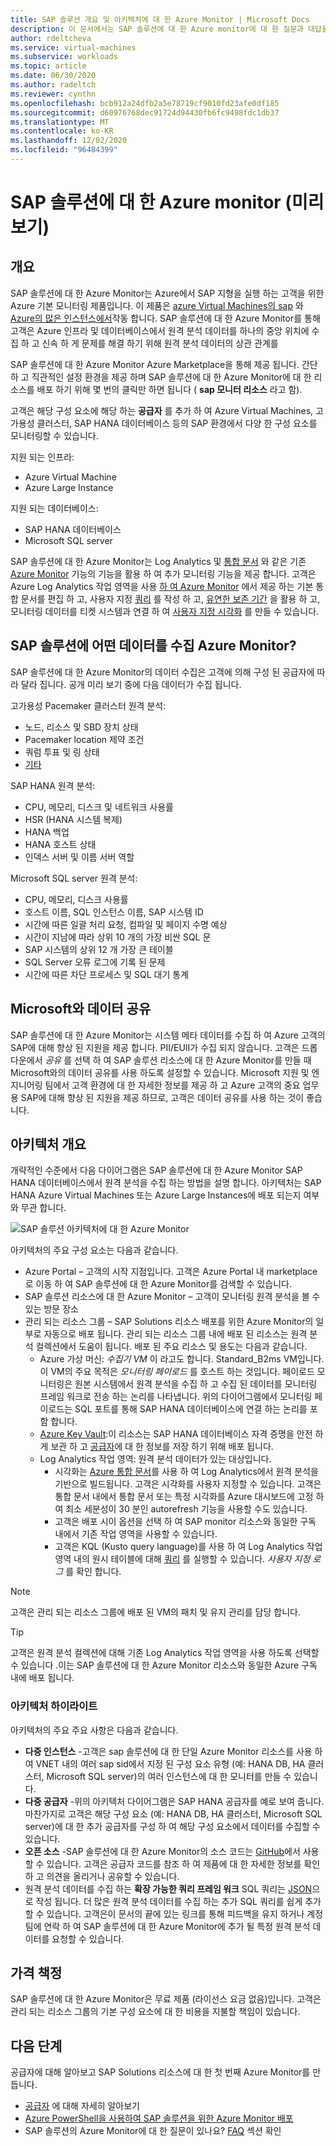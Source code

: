 ```yaml
---
title: SAP 솔루션 개요 및 아키텍처에 대 한 Azure Monitor | Microsoft Docs
description: 이 문서에서는 SAP 솔루션에 대 한 Azure monitor에 대 한 질문과 대답을 제공 합니다.
author: rdeltcheva
ms.service: virtual-machines
ms.subservice: workloads
ms.topic: article
ms.date: 06/30/2020
ms.author: radeltch
ms.reviewer: cynthn
ms.openlocfilehash: bcb912a24dfb2a5e78719cf9010fd23afe0df185
ms.sourcegitcommit: d60976768dec91724d94430fb6fc9498fdc1db37
ms.translationtype: MT
ms.contentlocale: ko-KR
ms.lasthandoff: 12/02/2020
ms.locfileid: "96484399"
---
```

# <a name="azure-monitor-for-sap-solutions-preview"></a>SAP 솔루션에 대 한 Azure monitor (미리 보기)

## <a name="overview"></a>개요

SAP 솔루션에 대 한 Azure Monitor는 Azure에서 SAP 지형을 실행 하는 고객을 위한 Azure 기본 모니터링 제품입니다. 이 제품은 [azure Virtual Machines의 sap](./hana-get-started.md) 와 [Azure의 많은 인스턴스에서](./hana-overview-architecture.md)작동 합니다.
SAP 솔루션에 대 한 Azure Monitor를 통해 고객은 Azure 인프라 및 데이터베이스에서 원격 분석 데이터를 하나의 중앙 위치에 수집 하 고 신속 하 게 문제를 해결 하기 위해 원격 분석 데이터의 상관 관계를

SAP 솔루션에 대 한 Azure Monitor Azure Marketplace을 통해 제공 됩니다. 간단 하 고 직관적인 설정 환경을 제공 하며 SAP 솔루션에 대 한 Azure Monitor에 대 한 리소스를 배포 하기 위해 몇 번의 클릭만 하면 됩니다 ( **sap 모니터 리소스** 라고 함).

고객은 해당 구성 요소에 해당 하는 **공급자** 를 추가 하 여 Azure Virtual Machines, 고가용성 클러스터, SAP HANA 데이터베이스 등의 SAP 환경에서 다양 한 구성 요소를 모니터링할 수 있습니다.

지원 되는 인프라:

- Azure Virtual Machine
- Azure Large Instance

지원 되는 데이터베이스:
- SAP HANA 데이터베이스
- Microsoft SQL server

SAP 솔루션에 대 한 Azure Monitor는 Log Analytics 및 [통합 문서](../../../azure-monitor/platform/workbooks-overview.md) 와 같은 기존 [Azure Monitor](../../../azure-monitor/overview.md) 기능의 기능을 활용 하 여 추가 모니터링 기능을 제공 합니다. 고객은 Azure Log Analytics 작업 영역을 사용 [하 여 Azure Monitor](../../../azure-monitor/learn/tutorial-response.md) 에서 제공 하는 기본 통합 문서를 편집 하 고, 사용자 지정 [쿼리](../../../azure-monitor/log-query/log-analytics-tutorial.md) 를 작성 하 고, [유연한 보존 기간](../../../azure-monitor/platform/manage-cost-storage.md#change-the-data-retention-period) 을 활용 하 고, 모니터링 데이터를 티켓 시스템과 연결 하 여 [사용자 지정 시각화](../../../azure-monitor/platform/workbooks-overview.md#getting-started) 를 만들 수 있습니다.

## <a name="what-data-does-azure-monitor-for-sap-solutions-collect"></a>SAP 솔루션에 어떤 데이터를 수집 Azure Monitor?

SAP 솔루션에 대 한 Azure Monitor의 데이터 수집은 고객에 의해 구성 된 공급자에 따라 달라 집니다. 공개 미리 보기 중에 다음 데이터가 수집 됩니다.

고가용성 Pacemaker 클러스터 원격 분석:
- 노드, 리소스 및 SBD 장치 상태
- Pacemaker location 제약 조건
- 쿼럼 투표 및 링 상태
- [기타](https://github.com/ClusterLabs/ha_cluster_exporter/blob/master/doc/metrics.md)

SAP HANA 원격 분석:
- CPU, 메모리, 디스크 및 네트워크 사용률
- HSR (HANA 시스템 복제)
- HANA 백업
- HANA 호스트 상태
- 인덱스 서버 및 이름 서버 역할

Microsoft SQL server 원격 분석:
- CPU, 메모리, 디스크 사용률
- 호스트 이름, SQL 인스턴스 이름, SAP 시스템 ID
- 시간에 따른 일괄 처리 요청, 컴파일 및 페이지 수명 예상
- 시간이 지남에 따라 상위 10 개의 가장 비싼 SQL 문
- SAP 시스템의 상위 12 개 가장 큰 테이블
- SQL Server 오류 로그에 기록 된 문제
- 시간에 따른 차단 프로세스 및 SQL 대기 통계

## <a name="data-sharing-with-microsoft"></a>Microsoft와 데이터 공유

SAP 솔루션에 대 한 Azure Monitor는 시스템 메타 데이터를 수집 하 여 Azure 고객의 SAP에 대해 향상 된 지원을 제공 합니다. PII/EUII가 수집 되지 않습니다.
고객은 드롭다운에서 *공유* 를 선택 하 여 SAP 솔루션 리소스에 대 한 Azure Monitor를 만들 때 Microsoft와의 데이터 공유를 사용 하도록 설정할 수 있습니다.
Microsoft 지원 및 엔지니어링 팀에서 고객 환경에 대 한 자세한 정보를 제공 하 고 Azure 고객의 중요 업무용 SAP에 대해 향상 된 지원을 제공 하므로, 고객은 데이터 공유를 사용 하는 것이 좋습니다.

## <a name="architecture-overview"></a>아키텍처 개요

개략적인 수준에서 다음 다이어그램은 SAP 솔루션에 대 한 Azure Monitor SAP HANA 데이터베이스에서 원격 분석을 수집 하는 방법을 설명 합니다. 아키텍처는 SAP HANA Azure Virtual Machines 또는 Azure Large Instances에 배포 되는지 여부와 무관 합니다.

![SAP 솔루션 아키텍처에 대 한 Azure Monitor](./media/azure-monitor-sap/azure-monitor-architecture.png)

아키텍처의 주요 구성 요소는 다음과 같습니다.
- Azure Portal – 고객의 시작 지점입니다. 고객은 Azure Portal 내 marketplace로 이동 하 여 SAP 솔루션에 대 한 Azure Monitor를 검색할 수 있습니다.
- SAP 솔루션 리소스에 대 한 Azure Monitor – 고객이 모니터링 원격 분석을 볼 수 있는 방문 장소
- 관리 되는 리소스 그룹 – SAP Solutions 리소스 배포를 위한 Azure Monitor의 일부로 자동으로 배포 됩니다. 관리 되는 리소스 그룹 내에 배포 된 리소스는 원격 분석 컬렉션에서 도움이 됩니다. 배포 된 주요 리소스 및 용도는 다음과 같습니다.
   - Azure 가상 머신: *수집기 VM* 이 라고도 합니다. Standard_B2ms VM입니다. 이 VM의 주요 목적은 *모니터링 페이로드* 를 호스트 하는 것입니다. 페이로드 모니터링은 원본 시스템에서 원격 분석을 수집 하 고 수집 된 데이터를 모니터링 프레임 워크로 전송 하는 논리를 나타냅니다. 위의 다이어그램에서 모니터링 페이로드는 SQL 포트를 통해 SAP HANA 데이터베이스에 연결 하는 논리를 포함 합니다.
   - [Azure Key Vault](../../../key-vault/general/basic-concepts.md):이 리소스는 SAP HANA 데이터베이스 자격 증명을 안전 하 게 보관 하 고 [공급자](./azure-monitor-providers.md)에 대 한 정보를 저장 하기 위해 배포 됩니다.
   - Log Analytics 작업 영역: 원격 분석 데이터가 있는 대상입니다.
      - 시각화는 [Azure 통합 문서](../../../azure-monitor/platform/workbooks-overview.md)를 사용 하 여 Log Analytics에서 원격 분석을 기반으로 빌드됩니다. 고객은 시각화를 사용자 지정할 수 있습니다. 고객은 통합 문서 내에서 통합 문서 또는 특정 시각화를 Azure 대시보드에 고정 하 여 최소 세분성이 30 분인 autorefresh 기능을 사용할 수도 있습니다.
      - 고객은 배포 시이 옵션을 선택 하 여 SAP monitor 리소스와 동일한 구독 내에서 기존 작업 영역을 사용할 수 있습니다.
      - 고객은 KQL (Kusto query language)를 사용 하 여 Log Analytics 작업 영역 내의 원시 테이블에 대해 [쿼리](../../../azure-monitor/log-query/log-query-overview.md) 를 실행할 수 있습니다. *사용자 지정 로그* 를 확인 합니다.

> [!Note]
> 고객은 관리 되는 리소스 그룹에 배포 된 VM의 패치 및 유지 관리를 담당 합니다.

> [!Tip]
> 고객은 원격 분석 컬렉션에 대해 기존 Log Analytics 작업 영역을 사용 하도록 선택할 수 있습니다 .이는 SAP 솔루션에 대 한 Azure Monitor 리소스와 동일한 Azure 구독 내에 배포 됩니다.

### <a name="architecture-highlights"></a>아키텍처 하이라이트

아키텍처의 주요 주요 사항은 다음과 같습니다.
 - **다중 인스턴스** -고객은 sap 솔루션에 대 한 단일 Azure Monitor 리소스를 사용 하 여 VNET 내의 여러 sap sid에서 지정 된 구성 요소 유형 (예: HANA DB, HA 클러스터, Microsoft SQL server)의 여러 인스턴스에 대 한 모니터를 만들 수 있습니다.
 - **다중 공급자** -위의 아키텍처 다이어그램은 SAP HANA 공급자를 예로 보여 줍니다. 마찬가지로 고객은 해당 구성 요소 (예: HANA DB, HA 클러스터, Microsoft SQL server)에 대 한 추가 공급자를 구성 하 여 해당 구성 요소에서 데이터를 수집할 수 있습니다.
 - **오픈 소스** -SAP 솔루션에 대 한 Azure Monitor의 소스 코드는 [GitHub](https://github.com/Azure/AzureMonitorForSAPSolutions)에서 사용할 수 있습니다. 고객은 공급자 코드를 참조 하 여 제품에 대 한 자세한 정보를 확인 하 고 의견을 올리거나 공유할 수 있습니다.
 - 원격 분석 데이터를 수집 하는 **확장 가능한 쿼리 프레임 워크** SQL 쿼리는 [JSON](https://github.com/Azure/AzureMonitorForSAPSolutions/blob/master/sapmon/content/SapHana.json)으로 작성 됩니다. 더 많은 원격 분석 데이터를 수집 하는 추가 SQL 쿼리를 쉽게 추가할 수 있습니다. 고객은이 문서의 끝에 있는 링크를 통해 피드백을 유지 하거나 계정 팀에 연락 하 여 SAP 솔루션에 대 한 Azure Monitor에 추가 될 특정 원격 분석 데이터를 요청할 수 있습니다.

## <a name="pricing"></a>가격 책정
SAP 솔루션에 대 한 Azure Monitor은 무료 제품 (라이선스 요금 없음)입니다. 고객은 관리 되는 리소스 그룹의 기본 구성 요소에 대 한 비용을 지불할 책임이 있습니다.

## <a name="next-steps"></a>다음 단계

공급자에 대해 알아보고 SAP Solutions 리소스에 대 한 첫 번째 Azure Monitor를 만듭니다.
 - [공급자](./azure-monitor-providers.md) 에 대해 자세히 알아보기
 - [Azure PowerShell을 사용하여 SAP 솔루션을 위한 Azure Monitor 배포](azure-monitor-sap-quickstart-powershell.md)
 - SAP 솔루션의 Azure Monitor에 대 한 질문이 있나요? [FAQ](./azure-monitor-faq.md) 섹션 확인